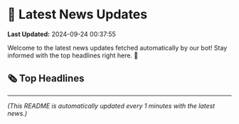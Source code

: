 # 📰 Latest News Updates
**Last Updated:** 2024-09-24 00:37:55

Welcome to the latest news updates fetched automatically by our bot! Stay informed with the top headlines right here. 🚀

## 🗞️ Top Headlines

---
*(This README is automatically updated every 1 minutes with the latest news.)*
